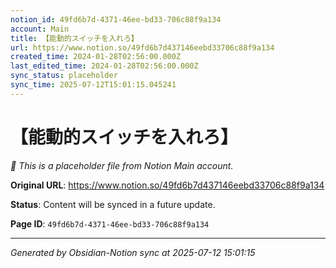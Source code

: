 ```yaml
---
notion_id: 49fd6b7d-4371-46ee-bd33-706c88f9a134
account: Main
title: 【能動的スイッチを入れろ】
url: https://www.notion.so/49fd6b7d437146eebd33706c88f9a134
created_time: 2024-01-28T02:56:00.000Z
last_edited_time: 2024-01-28T02:56:00.000Z
sync_status: placeholder
sync_time: 2025-07-12T15:01:15.045241
---
```


# 【能動的スイッチを入れろ】

*🔄 This is a placeholder file from Notion Main account.*

**Original URL**: https://www.notion.so/49fd6b7d437146eebd33706c88f9a134

**Status**: Content will be synced in a future update.

**Page ID**: `49fd6b7d-4371-46ee-bd33-706c88f9a134`

---

*Generated by Obsidian-Notion sync at 2025-07-12 15:01:15*
